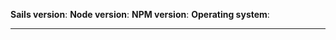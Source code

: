 <!--
================================================
FIRST THINGS FIRST: please fill out the following info 
(Don't change text between **) 
================================================
-->

**Sails version**:
**Node version**:
**NPM version**:
**Operating system**:
<hr/>

<!-- 
================================================
IMPORTANT - Read Carefully (Sailsbot will know if you don't)!  
================================================

Before you submit an issue for Sails, please make sure you have read the issue contribution guide (http://bit.ly/sails-issue-guide) carefully, and then verify the following by typing an X in between each set of [ ] brackets below (don't make any other changes to the text!):

### BEGIN PLEDGE ###
- [ ] I am experiencing a concrete technical issue with Sails (ideas and feature proposals should follow the guide for proposing features and enhancements (http://bit.ly/sails-feature-guide), which involves making a pull request).  If you're not 100% certain whether it's a bug or not, that's okay--you may continue.  The worst that can happen is that the issue will be closed and we'll point you in the right direction.

- [ ] I am not asking a question about how to use Sails or about whether or not Sails has a certain feature (please refer to the documentation(http://sailsjs.org), or post on http://stackoverflow.com, our Google Group (http://bit.ly/sails-google-group) or our live chat (https://gitter.im/balderdashy/sails).

- [ ] I have already searched for related issues, and found none open (if you found a related _closed_ issue, please link to it in your post).

- [ ] I am reporting _one_ issue in my post (multiple unrelated issues should be reported in multiple posts).

- [ ] My issue title is concise, on-topic and polite ("jst.js being removed from layout.ejs on lift" is good; "templates dont work" or "why is sails dumb" are not so good).

- [ ] I have tried all the following (if relevant) and my issue remains:
  - Make sure you have the right app lifted.
  - Make sure you've killed the Sails server with CTRL+C and started it again.
  - Make sure you closed any open browser tabs pointed at localhost before starting Sails.
  - Make sure you do not have any other Sails apps running in other terminal windows.
  - Make sure the app you are using to reproduce the issue has a clean node_modules/ directory, meaning:
    * no dependencies are linked (e.g. you haven't run npm link foo)
    * that you haven't made any inline changes to files in the node_modules/ folder
    * that you don't have any weird global dependency loops The easiest way to double-check any of the above, if you aren't sure, is to run: rm -rf node_modules && npm cache clear && npm install.

- [ ] If using the _master_ (development) branch of Sails, I have verified that my issue also exists with the most recent published Sails version (we welcome bug reports against code under development, we just ask that you also verify that this is a _new_ issue versus something that also exists in the published version of Sails).

and finally...
- [ ] **I can provide steps to reproduce this issue that others can follow.**

Ideally, this involves creating a new repo that demonstrates the problem (see instructions at http://bit.ly/sails-issue-repro).  Even though your issue may seem so simple to reproduce that a new repo is unnecessary, you'd be surprised how many solutions present themselves when you start from `sails new` and attempt to recreate your issue from scratch in a new app.  This ensures that the real issue isn't in your user code (a forgotten policy file, perhaps?) or in a third-party module.  If you're absolutely _convinced_ that a new repo is unnecessary, provide clear, concise and _specific_ steps to reproduce the problem in your post (not "create a model then do blueprint create").
### END PLEDGE ###

OKAY--THANKS FOR READING!  Continue posting details of your issue below. -->


